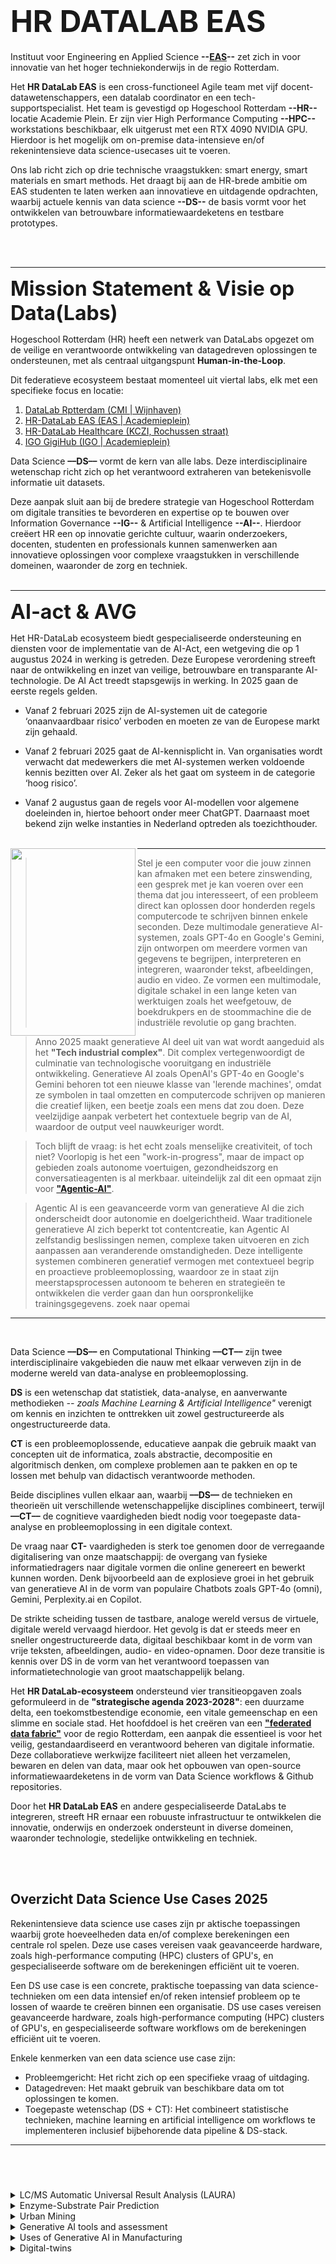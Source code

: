 <!--
https://docs.github.com/en/get-started/writing-on-github/getting-started-with-writing-and-formatting-on-github/basic-writing-and-formatting-syntax
-->

# <font size="9"> **HR DATALAB EAS**</font>


Instituut voor Engineering en Applied Science **--[EAS](https://www.hogeschoolrotterdam.nl/samenwerking/instituten/instituut-voor-engineering-en-applied-science/introductie/)--** zet zich in voor innovatie van het hoger techniekonderwijs in de regio Rotterdam.

Het **HR DataLab EAS** is een cross-functioneel Agile team met vijf docent-datawetenschappers, een datalab coordinator en een tech-supportspecialist. Het team is gevestigd op Hogeschool Rotterdam **--HR--** locatie Academie Plein. Er zijn vier High Performance Computing **--HPC--** workstations beschikbaar, elk uitgerust met een RTX 4090 NVIDIA GPU. Hierdoor is het mogelijk om on-premise data-intensieve en/of rekenintensieve data science-usecases uit te voeren.

Ons lab richt zich op drie technische vraagstukken: smart energy, smart materials en smart methods. 
Het draagt bij aan de HR-brede ambitie om EAS studenten te laten werken aan innovatieve en uitdagende opdrachten, waarbij actuele kennis van data science **--DS--** de basis vormt voor het ontwikkelen van betrouwbare informatiewaardeketens en testbare prototypes.

<br> <br>
***********

<font size="6"> **Mission Statement & Visie op Data(Labs)**</font>

Hogeschool Rotterdam (HR) heeft een netwerk van DataLabs opgezet om de veilige en verantwoorde ontwikkeling van  datagedreven oplossingen te ondersteunen, met als centraal uitgangspunt **Human-in-the-Loop**.



Dit federatieve ecosysteem bestaat momenteel uit viertal labs, elk met een specifieke focus en locatie:

1. [DataLab Rptterdam (CMI | Wijnhaven) ](https://datalabrotterdam.nl/)
2. [HR-DataLab EAS (EAS | Academieplein) ](https://github.com/HR-DataLab-EAS/PROJECTS)
3. [HR-DataLab Healthcare (KCZI, Rochussen straat)](https://www.hogeschoolrotterdam.nl/onderzoek/projecten-en-publicaties/zorginnovatie/zorginnovatie-met-technologie/hr-datalab-healthcare/)
4. [IGO GigiHub (IGO | Academieplein)](https://www.hogeschoolrotterdam.nl/hogeschool/nieuws/igo2/24-lwg-digitalisering-gebouwde-omgeving/)

Data Science **––DS––** vormt de kern van alle labs. Deze interdisciplinaire wetenschap richt zich op het verantwoord extraheren van betekenisvolle informatie uit datasets.

Deze aanpak sluit aan bij de bredere strategie van Hogeschool Rotterdam om digitale transities te bevorderen en expertise op te bouwen over Information Governance **--IG--**  & Artificial Intelligence **--AI--**.
Hierdoor creëert HR een op innovatie gerichte cultuur, waarin onderzoekers, docenten, studenten en professionals kunnen samenwerken aan innovatieve oplossingen voor complexe vraagstukken in verschillende domeinen, waaronder de zorg en techniek.
<br> <br>

***********

<font size="6"> **AI-act & AVG**</font>

Het HR-DataLab ecosysteem biedt gespecialiseerde ondersteuning en diensten voor de implementatie van de  AI-Act, een wetgeving die op 1 augustus 2024 in werking is getreden. 
Deze Europese verordening streeft naar de ontwikkeling en inzet van veilige, betrouwbare en transparante AI-technologie.
De AI Act treedt stapsgewijs in werking. In 2025 gaan de eerste regels gelden.

* Vanaf 2 februari 2025 zijn de AI-systemen uit de categorie ‘onaanvaardbaar risico’ verboden en moeten ze van de Europese markt zijn gehaald.

* Vanaf 2 februari 2025 gaat de AI-kennisplicht in. Van organisaties wordt verwacht dat medewerkers die met AI-systemen werken voldoende kennis bezitten over AI. Zeker als het gaat om systeem in de categorie ‘hoog risico’.

* Vanaf 2 augustus gaan de regels voor AI-modellen voor algemene doeleinden in, hiertoe behoort onder meer ChatGPT. Daarnaast moet bekend zijn welke instanties in Nederland optreden als toezichthouder.
<br> <br>

<img align="left" width="200" height="300" src="https://user-images.githubusercontent.com/684692/211400087-a93ef037-e191-4356-8fc2-4773e247ef9c.jpg">

*****

> Stel je een computer voor die jouw zinnen kan afmaken met een betere zinswending, een gesprek met je kan voeren over een thema dat jou interesseert, of een probleem direct kan oplossen door honderden regels computercode te schrijven binnen enkele seconden. Deze multimodale generatieve AI-systemen, zoals GPT-4o en Google's Gemini, zijn ontworpen om meerdere vormen van gegevens te begrijpen, interpreteren en integreren, waaronder tekst, afbeeldingen, audio en video. Ze vormen een multimodale, digitale schakel in een lange keten van werktuigen zoals het weefgetouw, de boekdrukpers en de stoommachine die de industriële revolutie op gang brachten.

> Anno 2025 maakt generatieve AI deel uit van wat wordt aangeduid als het **"Tech industrial complex"**. Dit complex vertegenwoordigt de culminatie van technologische vooruitgang en industriële ontwikkeling. Generatieve AI zoals OpenAI's GPT-4o en Google's Gemini behoren tot een nieuwe klasse van 'lerende machines', omdat ze symbolen in taal omzetten en computercode schrijven op manieren die creatief lijken, een beetje zoals een mens dat zou doen. Deze veelzijdige aanpak verbetert het contextuele begrip van de AI, waardoor de output veel nauwkeuriger wordt.

>Toch blijft de vraag: is het echt zoals menselijke creativiteit, of toch niet? Voorlopig is het een "work-in-progress", maar de impact op gebieden zoals autonome voertuigen, gezondheidszorg en conversatieagenten is al merkbaar. uiteindelijk zal dit een opmaat zijn voor [**"Agentic-AI"**](https://blogs.nvidia.com/blog/what-is-agentic-ai/).

>Agentic AI is een geavanceerde vorm van generatieve AI die zich onderscheidt door autonomie en doelgerichtheid. Waar traditionele generatieve AI zich beperkt tot contentcreatie, kan Agentic AI zelfstandig beslissingen nemen, complexe taken uitvoeren en zich aanpassen aan veranderende omstandigheden. Deze intelligente systemen combineren generatief vermogen met contextueel begrip en proactieve probleemoplossing, waardoor ze in staat zijn meerstapsprocessen autonoom te beheren en strategieën te ontwikkelen die verder gaan dan hun oorspronkelijke trainingsgegevens.
zoek naar opemai
*****

<br>

Data Science  **––DS––** en Computational Thinking  **––CT––** zijn twee interdisciplinaire vakgebieden die nauw met elkaar verweven zijn in de moderne wereld van data-analyse en probleemoplossing.

**DS** is  een wetenschap dat statistiek, data-analyse, en aanverwante methodieken *-- zoals Machine Learning & Artificial Intelligence"* verenigt om kennis en inzichten te onttrekken uit zowel gestructureerde als ongestructureerde data.

**CT** is een probleemoplossende, educatieve aanpak die gebruik maakt van concepten uit de informatica, zoals abstractie, decompositie en algoritmisch denken, om complexe problemen aan te pakken en op te lossen met behulp van didactisch verantwoorde methoden.

Beide disciplines vullen elkaar aan, waarbij  **––DS––** de technieken en theorieën uit verschillende wetenschappelijke disciplines combineert, terwijl **––CT––** de cognitieve vaardigheden biedt nodig voor toegepaste data-analyse en probleemoplossing in een digitale context.

De vraag naar **CT-** vaardigheden is sterk toe genomen door de verregaande digitalisering van onze maatschappij: de overgang van fysieke informatiedragers naar digitale vormen die online genereert en bewerkt kunnen worden. Denk bijvoorbeeld aan de explosieve groei in het gebruik van generatieve AI in de vorm van populaire Chatbots zoals GPT-4o (omni), Gemini, Perplexity.ai en Copilot.

De strikte scheiding tussen de tastbare, analoge wereld versus de virtuele, digitale wereld vervaagd hierdoor. Het gevolg is dat er steeds meer en sneller ongestructureerde data, digitaal beschikbaar komt in de vorm van vrije teksten, afbeeldingen, audio- en video-opnamen. Door deze transitie is kennis over DS in de vorm van het verantwoord toepassen van informatietechnologie van groot maatschappelijk belang.

Het **HR DataLab-ecosysteem**  ondersteund vier transitieopgaven zoals geformuleerd in de **"strategische agenda 2023-2028"**: een duurzame delta, een toekomstbestendige economie, een vitale gemeenschap en een slimme en sociale stad. Het hoofddoel is het creëren van een [**"federated data fabric"**](https://www.researchgate.net/publication/357933768_NO_MORE_SECRETS_AIRA_LivinG-Lab_AI_ETHICS) voor de regio Rotterdam, een aanpak die essentieel is voor het veilig, gestandaardiseerd en verantwoord beheren van digitale informatie. Deze collaboratieve werkwijze faciliteert niet alleen het verzamelen, bewaren en delen van data, maar ook het opbouwen van open-source informatiewaardeketens in de vorm van Data Science workflows & Github repositories.

Door het **HR DataLab EAS** en andere gespecialiseerde DataLabs te integreren, streeft HR ernaar een robuuste infrastructuur te ontwikkelen die innovatie, onderwijs en onderzoek ondersteunt in diverse domeinen, waaronder technologie, stedelijke ontwikkeling en techniek.

<br> <br>

## Overzicht Data Science Use Cases 2025




Rekenintensieve data science use cases zijn pr  aktische toepassingen waarbij grote hoeveelheden data en/of complexe berekeningen een centrale rol spelen. Deze use cases vereisen vaak geavanceerde hardware, zoals high-performance computing (HPC) clusters of GPU's, en gespecialiseerde software om de berekeningen efficiënt uit te voeren.




Een DS use case is een concrete, praktische toepassing van data science-technieken om een data intensief en/of reken intensief probleem op te lossen of waarde te creëren binnen een organisatie. DS use cases vereisen geavanceerde hardware, zoals high-performance computing (HPC) clusters of GPU's, en gespecialiseerde software workflows om de berekeningen efficiënt uit te voeren.

Enkele kenmerken van een data science use case zijn:
* Probleemgericht: Het richt zich op een specifieke vraag of uitdaging.
* Datagedreven: Het maakt gebruik van beschikbare data om tot oplossingen te komen.
* Toegepaste wetenschap (DS + CT): Het combineert statistische technieken, machine learning en artificial intelligence om workflows te implementeren inclusief bijbehorende data pipeline & DS-stack.


***********
<br> <br>
###



<details>

<summary> LC/MS Automatic Universal Result Analysis (LAURA)</summary>

### Project LAURA (LC/MS, Automatic, Universal, Result, Analysis)

[a link]https://github.com/HR-DataLab-EAS/LAURA

Automated reading of Meta Data Thermio .raw files + Matlab-based Peak detection

```python 
    from pymsfilereader import MSFileReader
    #rawfile = MSFileReader("Stengel60duplo1")

    rawfile = MSFileReader(r"D:\RAW\EXAMPLE\20241022\Lemonfiness_s3_onbespoten.raw")

    print('GetNumInstMethods', rawfile.GetNumInstMethods())
    print('GetInstMethodNames', rawfile.GetInstMethodNames())
        for i in range(rawfile.GetNumInstMethods()):
        print('-------------------------------------------------------------------------------')
        print(rawfile.GetInstMethod(0))  # "View/Report/Instrument Method"
        print('-------------------------------------------------------------------------------')
        #print('rawfile.ExtractInstMethodFromRaw', rawfile.ExtractInstMethodFromRaw(rawfile.filename + '.meth'))
```

</details>


<details>

<summary> Enzyme-Substrate Pair Prediction </summary>

### Enzyme-Substrate Pair Prediction

based on The substrate scopes of enzymes: [A general prediction model based on machine and deep learning](https://www.nature.com/articles/s41467-023-38347-2)

```python 
    pip install torch
    pip install numpy
    pip install tensorflow
    pip install fair-esm
    pip install jupyter
    pip install matplotlib
    pip install hyperopt
    pip install pickle
    pip install biopython
    conda install pandas=1.3.0
    conda install -c conda-forge py-xgboost=1.2.0
    conda install -c rdkit rdkit
```

</details>


<details>

<summary> Urban Mining </summary>

### Urban mining: automated detection of electronic components from printed circuit boards

See: Real-Time Detection of Electronic Components in Waste Printed Circuit Boards: A Transformer-Based Approach

```python 

```

</details>



<details>

<summary>  Generative AI tools and assessment </summary>

### Development of generative AI-based tools for knowledge-grounded evaluation of bachelor theses


The integration of generative AI in thesis evaluation is an evolving field, with ongoing research aimed at enhancing the accuracy, reliability, and ethical implementation of these tools in academic settings.

see: Moorhouse, B. L., Yeo, M. A., & Wan, Y. (2023). Generative AI tools and assessment: Guidelines of the world's top-ranking universities. Computers and Education Open, 5, 100151.

```python 

```

</details>






<details>

<summary> Uses of Generative AI in Manufacturing </summary>

### Development of generative AI-based tools for Industrial Product Design

Designers can explore a broader range of creative possibilities and refine designs more efficiently.
Generative AI is reshaping industrial product design and manufacturing by enhancing creativity, accelerating processes, optimizing resources, and supporting sustainability goals. However, its successful implementation requires collaboration between AI tools and human expertise.

```python 

```

</details>




<details>

<summary> Digital-twins </summary>

### Optimization of electric vehicles (EVs) using MATLAB and Simulink

Digital twins are virtual representations of physical assets, enabling real-time monitoring, simulation, and optimization of electric vehicles (EVs) using MATLAB and Simulink. These tools provide a comprehensive platform for EV development, combining physics-based modeling, advanced data analytics, and AI capabilities.

By utilizing MATLAB and Simulink for digital twin creation in EV design, engineers can front-load development, optimize systems, and leverage data-driven insights to enhance vehicle performance and reliability

```python 

```

</details>
